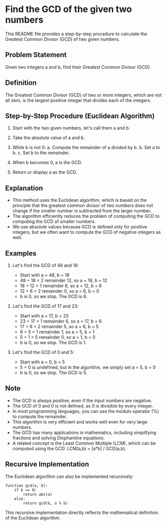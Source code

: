 # Find the GCD of the given two numbers

This README file provides a step-by-step procedure to calculate the Greatest Common Divisor (GCD) of two given numbers.

## Problem Statement

Given two integers a and b, find their Greatest Common Divisor (GCD).

## Definition

The Greatest Common Divisor (GCD) of two or more integers, which are not all zero, is the largest positive integer that divides each of the integers.

## Step-by-Step Procedure (Euclidean Algorithm)

1. Start with the two given numbers, let's call them a and b.

2. Take the absolute value of a and b.

3. While b is not 0:
   a. Compute the remainder of a divided by b.
   b. Set a to b.
   c. Set b to the remainder.

4. When b becomes 0, a is the GCD.

5. Return or display a as the GCD.

## Explanation

- This method uses the Euclidean algorithm, which is based on the principle that the greatest common divisor of two numbers does not change if the smaller number is subtracted from the larger number.
- The algorithm efficiently reduces the problem of computing the GCD to computing the GCD of smaller numbers.
- We use absolute values because GCD is defined only for positive integers, but we often want to compute the GCD of negative integers as well.

## Examples

1. Let's find the GCD of 48 and 18:
   - Start with a = 48, b = 18
   - 48 ÷ 18 = 2 remainder 12, so a = 18, b = 12
   - 18 ÷ 12 = 1 remainder 6, so a = 12, b = 6
   - 12 ÷ 6 = 2 remainder 0, so a = 6, b = 0
   - b is 0, so we stop. The GCD is 6.

2. Let's find the GCD of 17 and 23:
   - Start with a = 17, b = 23
   - 23 ÷ 17 = 1 remainder 6, so a = 17, b = 6
   - 17 ÷ 6 = 2 remainder 5, so a = 6, b = 5
   - 6 ÷ 5 = 1 remainder 1, so a = 5, b = 1
   - 5 ÷ 1 = 5 remainder 0, so a = 1, b = 0
   - b is 0, so we stop. The GCD is 1.

3. Let's find the GCD of 0 and 5:
   - Start with a = 0, b = 5
   - 5 ÷ 0 is undefined, but in the algorithm, we simply set a = 5, b = 0
   - b is 0, so we stop. The GCD is 5.

## Note

- The GCD is always positive, even if the input numbers are negative.
- The GCD of 0 and 0 is not defined, as 0 is divisible by every integer.
- In most programming languages, you can use the modulo operator (%) to compute the remainder.
- This algorithm is very efficient and works well even for very large numbers.
- The GCD has many applications in mathematics, including simplifying fractions and solving Diophantine equations.
- A related concept is the Least Common Multiple (LCM), which can be computed using the GCD: LCM(a,b) = |a*b| / GCD(a,b).

## Recursive Implementation

The Euclidean algorithm can also be implemented recursively:

```
function gcd(a, b):
    if b == 0:
        return abs(a)
    else:
        return gcd(b, a % b)
```

This recursive implementation directly reflects the mathematical definition of the Euclidean algorithm.
